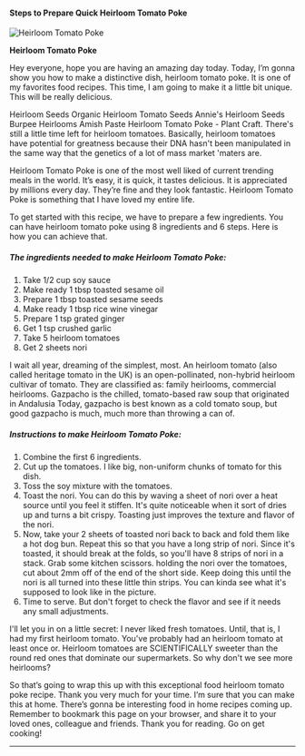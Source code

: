            

#### Steps to Prepare Quick Heirloom Tomato Poke

![Heirloom Tomato Poke](https://img-global.cpcdn.com/recipes/5f79edc847952d7c/751x532cq70/heirloom-tomato-poke-recipe-main-photo.jpg)

**Heirloom Tomato Poke**

Hey everyone, hope you are having an amazing day today. Today, I’m gonna show you how to make a distinctive dish, heirloom tomato poke. It is one of my favorites food recipes. This time, I am going to make it a little bit unique. This will be really delicious.

Heirloom Seeds Organic Heirloom Tomato Seeds Annie's Heirloom Seeds Burpee Heirlooms Amish Paste Heirloom Tomato Poke - Plant Craft. There's still a little time left for heirloom tomatoes. Basically, heirloom tomatoes have potential for greatness because their DNA hasn't been manipulated in the same way that the genetics of a lot of mass market 'maters are.

Heirloom Tomato Poke is one of the most well liked of current trending meals in the world. It’s easy, it is quick, it tastes delicious. It is appreciated by millions every day. They’re fine and they look fantastic. Heirloom Tomato Poke is something that I have loved my entire life.

To get started with this recipe, we have to prepare a few ingredients. You can have heirloom tomato poke using 8 ingredients and 6 steps. Here is how you can achieve that.

##### The ingredients needed to make Heirloom Tomato Poke:

1.  Take 1/2 cup soy sauce
2.  Make ready 1 tbsp toasted sesame oil
3.  Prepare 1 tbsp toasted sesame seeds
4.  Make ready 1 tbsp rice wine vinegar
5.  Prepare 1 tsp grated ginger
6.  Get 1 tsp crushed garlic
7.  Take 5 heirloom tomatoes
8.  Get 2 sheets nori

I wait all year, dreaming of the simplest, most. An heirloom tomato (also called heritage tomato in the UK) is an open-pollinated, non-hybrid heirloom cultivar of tomato. They are classified as: family heirlooms, commercial heirlooms. Gazpacho is the chilled, tomato-based raw soup that originated in Andalusia Today, gazpacho is best known as a cold tomato soup, but good gazpacho is much, much more than throwing a can of.

##### Instructions to make Heirloom Tomato Poke:

1.  Combine the first 6 ingredients.
2.  Cut up the tomatoes. I like big, non-uniform chunks of tomato for this dish.
3.  Toss the soy mixture with the tomatoes.
4.  Toast the nori. You can do this by waving a sheet of nori over a heat source until you feel it stiffen. It's quite noticeable when it sort of dries up and turns a bit crispy. Toasting just improves the texture and flavor of the nori.
5.  Now, take your 2 sheets of toasted nori back to back and fold them like a hot dog bun. Repeat this so that you have a long strip of nori. Since it's toasted, it should break at the folds, so you'll have 8 strips of nori in a stack. Grab some kitchen scissors. holding the nori over the tomatoes, cut about 2mm off of the end of the short side. Keep doing this until the nori is all turned into these little thin strips. You can kinda see what it's supposed to look like in the picture.
6.  Time to serve. But don't forget to check the flavor and see if it needs any small adjustments.

I'll let you in on a little secret: I never liked fresh tomatoes. Until, that is, I had my first heirloom tomato. You've probably had an heirloom tomato at least once or. Heirloom tomatoes are SCIENTIFICALLY sweeter than the round red ones that dominate our supermarkets. So why don't we see more heirlooms?

So that’s going to wrap this up with this exceptional food heirloom tomato poke recipe. Thank you very much for your time. I’m sure that you can make this at home. There’s gonna be interesting food in home recipes coming up. Remember to bookmark this page on your browser, and share it to your loved ones, colleague and friends. Thank you for reading. Go on get cooking!

* * *